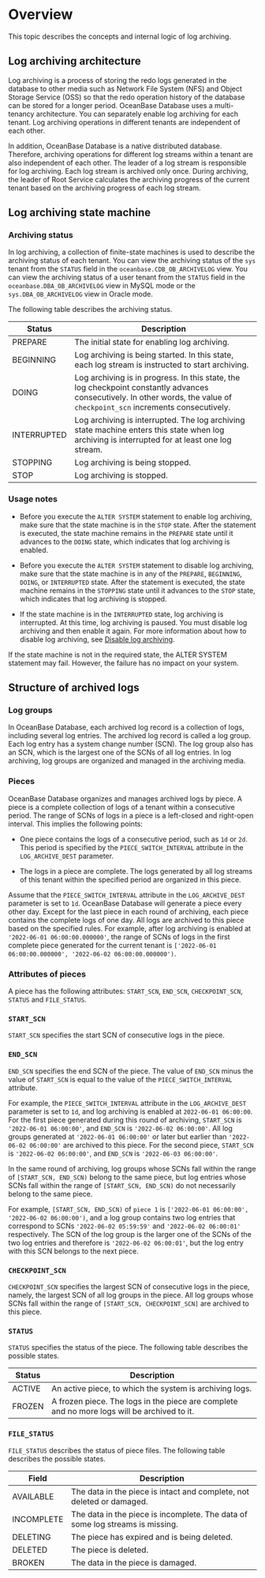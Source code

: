 
# Overview

This topic describes the concepts and internal logic of log archiving.

## Log archiving architecture

Log archiving is a process of storing the redo logs generated in the database to other media such as Network File System (NFS) and Object Storage Service (OSS) so that the redo operation history of the database can be stored for a longer period. OceanBase Database uses a multi-tenancy architecture. You can separately enable log archiving for each tenant. Log archiving operations in different tenants are independent of each other.

In addition, OceanBase Database is a native distributed database. Therefore, archiving operations for different log streams within a tenant are also independent of each other. The leader of a log stream is responsible for log archiving. Each log stream is archived only once. During archiving, the leader of Root Service calculates the archiving progress of the current tenant based on the archiving progress of each log stream.

<!--The following figure shows the log archiving architecture.

![Log archiving architecture](https://obbusiness-private.oss-cn-shanghai.aliyuncs.com/doc/img/observer-enterprise/V4.0.0/user-guide/log-archive-architecture.png)-->

## Log archiving state machine

### Archiving status

In log archiving, a collection of finite-state machines is used to describe the archiving status of each tenant. You can view the archiving status of the `sys` tenant from the `STATUS` field in the `oceanbase.CDB_OB_ARCHIVELOG` view. You can view the archiving status of a user tenant from the `STATUS` field in the `oceanbase.DBA_OB_ARCHIVELOG` view in MySQL mode or the `sys.DBA_OB_ARCHIVELOG` view in Oracle mode.

The following table describes the archiving status.

| Status | Description |
|--------------|------------------------------------------------------------|
| PREPARE | The initial state for enabling log archiving.  |
| BEGINNING | Log archiving is being started. In this state, each log stream is instructed to start archiving.  |
| DOING | Log archiving is in progress. In this state, the log checkpoint constantly advances consecutively. In other words, the value of `checkpoint_scn` increments consecutively.  |
| INTERRUPTED | Log archiving is interrupted. The log archiving state machine enters this state when log archiving is interrupted for at least one log stream.  |
| STOPPING | Log archiving is being stopped.  |
| STOP | Log archiving is stopped.  |

### Usage notes



* Before you execute the `ALTER SYSTEM` statement to enable log archiving, make sure that the state machine is in the `STOP` state. After the statement is executed, the state machine remains in the `PREPARE` state until it advances to the `DOING` state, which indicates that log archiving is enabled.

* Before you execute the `ALTER SYSTEM` statement to disable log archiving, make sure that the state machine is in any of the `PREPARE`, `BEGINNING`, `DOING`, or `INTERRUPTED` state. After the statement is executed, the state machine remains in the `STOPPING` state until it advances to the `STOP` state, which indicates that log archiving is stopped.

* If the state machine is in the `INTERRUPTED` state, log archiving is interrupted. At this time, log archiving is paused. You must disable log archiving and then enable it again. For more information about how to disable log archiving, see [Disable log archiving](4.stop-log-archive.md).

If the state machine is not in the required state, the ALTER SYSTEM statement may fail. However, the failure has no impact on your system.

## Structure of archived logs

### Log groups

In OceanBase Database, each archived log record is a collection of logs, including several log entries. The archived log record is called a log group. Each log entry has a system change number (SCN). The log group also has an SCN, which is the largest one of the SCNs of all log entries. In log archiving, log groups are organized and managed in the archiving media.

### Pieces

OceanBase Database organizes and manages archived logs by piece. A piece is a complete collection of logs of a tenant within a consecutive period. The range of SCNs of logs in a piece is a left-closed and right-open interval. This implies the following points:

* One piece contains the logs of a consecutive period, such as `1d` or `2d`. This period is specified by the `PIECE_SWITCH_INTERVAL` attribute in the `LOG_ARCHIVE_DEST` parameter.

* The logs in a piece are complete. The logs generated by all log streams of this tenant within the specified period are organized in this piece.

Assume that the `PIECE_SWITCH_INTERVAL` attribute in the `LOG_ARCHIVE_DEST` parameter is set to `1d`. OceanBase Database will generate a piece every other day. Except for the last piece in each round of archiving, each piece contains the complete logs of one day. All logs are archived to this piece based on the specified rules. For example, after log archiving is enabled at `'2022-06-01 06:00:00.000000'`, the range of SCNs of logs in the first complete piece generated for the current tenant is `['2022-06-01 06:00:00.000000', '2022-06-02 06:00:00.000000')`.

### Attributes of pieces

A piece has the following attributes: `START_SCN`, `END_SCN`, `CHECKPOINT_SCN`, `STATUS` and `FILE_STATUS`.

### `START_SCN`

`START_SCN` specifies the start SCN of consecutive logs in the piece.

### `END_SCN`

`END_SCN` specifies the end SCN of the piece. The value of `END_SCN` minus the value of `START_SCN` is equal to the value of the `PIECE_SWITCH_INTERVAL` attribute.

For example, the `PIECE_SWITCH_INTERVAL` attribute in the `LOG_ARCHIVE_DEST` parameter is set to `1d`, and log archiving is enabled at `2022-06-01 06:00:00`. For the first piece generated during this round of archiving, `START_SCN` is `'2022-06-01 06:00:00'`, and `END_SCN` is `'2022-06-02 06:00:00'`. All log groups generated at `'2022-06-01 06:00:00'` or later but earlier than `'2022-06-02 06:00:00'` are archived to this piece. For the second piece, `START_SCN` is `'2022-06-02 06:00:00'`, and `END_SCN` is `'2022-06-03 06:00:00'`.

In the same round of archiving, log groups whose SCNs fall within the range of `[START_SCN, END_SCN)` belong to the same piece, but log entries whose SCNs fall within the range of `[START_SCN, END_SCN)` do not necessarily belong to the same piece.

For example, `[START_SCN, END_SCN)` of `piece 1` is `['2022-06-01 06:00:00', '2022-06-02 06:00:00')`, and a log group contains two log entries that correspond to SCNs `'2022-06-02 05:59:59'` and `'2022-06-02 06:00:01'` respectively. The SCN of the log group is the larger one of the SCNs of the two log entries and therefore is `'2022-06-02 06:00:01'`, but the log entry with this SCN belongs to the next piece.

### `CHECKPOINT_SCN`

`CHECKPOINT_SCN` specifies the largest SCN of consecutive logs in the piece, namely, the largest SCN of all log groups in the piece. All log groups whose SCNs fall within the range of `[START_SCN, CHECKPOINT_SCN]` are archived to this piece.

### `STATUS`

`STATUS` specifies the status of the piece. The following table describes the possible states.

| Status | Description |
|---------|--------------------------------------------------------------------------|
| ACTIVE | An active piece, to which the system is archiving logs. |
| FROZEN | A frozen piece. The logs in the piece are complete and no more logs will be archived to it. |

### `FILE_STATUS`

`FILE_STATUS` describes the status of piece files. The following table describes the possible states.

| Field | Description |
|-------------|-----------------------------------------------------------|
| AVAILABLE | The data in the piece is intact and complete, not deleted or damaged. |
| INCOMPLETE | The data in the piece is incomplete. The data of some log streams is missing. |
| DELETING | The piece has expired and is being deleted.  |
| DELETED | The piece is deleted. |
| BROKEN | The data in the piece is damaged. |
